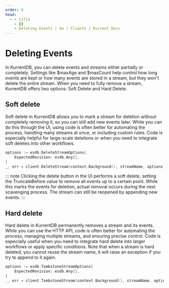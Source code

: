 ```yaml
---
order: 9
head:
  - - title
    - {}
    - Deleting Events | Go | Clients | Kurrent Docs
---
```


# Deleting Events

In KurrentDB, you can delete events and streams either partially or completely. Settings like $maxAge and $maxCount help control how long events are kept or how many events are stored in a stream, but they won't delete the entire stream.
When you need to fully remove a stream, KurrentDB offers two options: Soft Delete and Hard Delete.

## Soft delete

Soft delete in KurrentDB allows you to mark a stream for deletion without completely removing it, so you can still add new events later. While you can do this through the UI, using code is often better for automating the process,
handling many streams at once, or including custom rules. Code is especially helpful for large-scale deletions or when you need to integrate soft deletes into other workflows.

```go
options := esdb.DeleteStreamOptions{
    ExpectedRevision: esdb.Any{},
}
_, err = client.DeleteStream(context.Background(), streamName, options)
```

::: note 
Clicking the delete button in the UI performs a soft delete, 
setting the TruncateBefore value to remove all events up to a certain point. 
While this marks the events for deletion, actual removal occurs during the next scavenging process. 
The stream can still be reopened by appending new events.
:::

## Hard delete

Hard delete in KurrentDB permanently removes a stream and its events. While you can use the HTTP API, code is often better for automating the process, managing multiple streams, and ensuring precise control. Code is especially useful when you need to integrate hard delete into larger workflows or apply specific conditions. Note that when a stream is hard deleted, you cannot reuse the stream name, it will raise an exception if you try to append to it again.

```go
options := esdb.TombstoneStreamOptions{
    ExpectedRevision: esdb.Any{},
}
_, err = client.TombstoneStream(context.Background(), streamName, options)
```